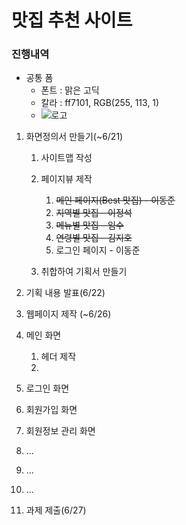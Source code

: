 # 맛집 추천 사이트

### 진행내역

- 공통 폼
  - 폰트 : 맑은 고딕
  - 칼라 : ff7101, RGB(255, 113, 1)
  - ![로고]()

1. 화면정의서 만들기(~6/21)
   1. 사이트맵 작성
   2. 페이지뷰 제작
      1. ~~메인 페이지(Best 맛집) - 이동준~~
      2. ~~지역별 맛집 - 이정석~~
      3. ~~메뉴별 맛집 - 임수~~
      4. ~~연령별 맛집 - 김지호~~
      5. 로그인 페이지 - 이동준

   3. 취합하여 기획서 만들기
2. 기획 내용 발표(6/22)
3.  웹페이지 제작 (~6/26)

   1. 메인 화면
      1. 헤더 제작
      2.  

   2. 로그인 화면
   3. 회원가입 화면
   4. 회원정보 관리 화면
   5. ...
   6.  ...
   7.  ...
4.  과제 제출(6/27)
